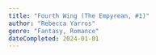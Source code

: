 ```yaml
---
title: "Fourth Wing (The Empyrean, #1)"
author: "Rebecca Yarros"
genre: "Fantasy, Romance"
dateCompleted: 2024-01-01
---
```


